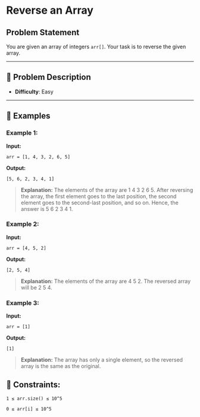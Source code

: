 # Reverse an Array

## Problem Statement

You are given an array of integers `arr[]`. Your task is to reverse the given array.

---

## 📝 Problem Description

- **Difficulty**: Easy

---

## 🏅 Examples

### Example 1:
**Input:**
```plaintext
arr = [1, 4, 3, 2, 6, 5]
```
**Output:**

```plaintext
[5, 6, 2, 3, 4, 1]
```
> **Explanation:** The elements of the array are 1 4 3 2 6 5. After reversing the array, the first element goes to the last position, the second element goes to the second-last position, and so on. Hence, the answer is 5 6 2 3 4 1.

### Example 2:
**Input:**

```plaintext
arr = [4, 5, 2]
```
**Output:**

```plaintext
[2, 5, 4]
```
> **Explanation:** The elements of the array are 4 5 2. The reversed array will be 2 5 4.

### Example 3:
**Input:**

```plaintext
arr = [1]
```
**Output:**

```plaintext
[1]
```
> **Explanation:** The array has only a single element, so the reversed array is the same as the original.

## 📏 Constraints:
```
1 ≤ arr.size() ≤ 10^5
```
```
0 ≤ arr[i] ≤ 10^5
```
